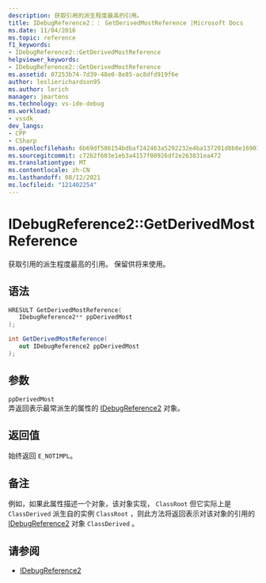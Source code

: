 ```yaml
---
description: 获取引用的派生程度最高的引用。
title: IDebugReference2：： GetDerivedMostReference |Microsoft Docs
ms.date: 11/04/2016
ms.topic: reference
f1_keywords:
- IDebugReference2::GetDerivedMostReference
helpviewer_keywords:
- IDebugReference2::GetDerivedMostReference
ms.assetid: 07253b74-7d39-48e0-8e85-ac8dfd919f6e
author: leslierichardson95
ms.author: lerich
manager: jmartens
ms.technology: vs-ide-debug
ms.workload:
- vssdk
dev_langs:
- CPP
- CSharp
ms.openlocfilehash: 6b69df586154bdbaf242463a5292232e4ba137201d8b8e169015fed2ebf3fe9c
ms.sourcegitcommit: c72b2f603e1eb3a4157f00926df2e263831ea472
ms.translationtype: MT
ms.contentlocale: zh-CN
ms.lasthandoff: 08/12/2021
ms.locfileid: "121402254"
---
```

# <a name="idebugreference2getderivedmostreference"></a>IDebugReference2::GetDerivedMostReference
获取引用的派生程度最高的引用。 保留供将来使用。

## <a name="syntax"></a>语法

```cpp
HRESULT GetDerivedMostReference( 
   IDebugReference2** ppDerivedMost
);
```

```csharp
int GetDerivedMostReference( 
   out IDebugReference2 ppDerivedMost
);
```

## <a name="parameters"></a>参数
`ppDerivedMost`\
弄返回表示最常派生的属性的 [IDebugReference2](../../../extensibility/debugger/reference/idebugreference2.md) 对象。

## <a name="return-value"></a>返回值
 始终返回 `E_NOTIMPL`。

## <a name="remarks"></a>备注
 例如，如果此属性描述一个对象，该对象实现， `ClassRoot` 但它实际上是 `ClassDerived` 派生自的实例 `ClassRoot` ，则此方法将返回表示对该对象的引用的 [IDebugReference2](../../../extensibility/debugger/reference/idebugreference2.md) 对象 `ClassDerived` 。

## <a name="see-also"></a>请参阅
- [IDebugReference2](../../../extensibility/debugger/reference/idebugreference2.md)
